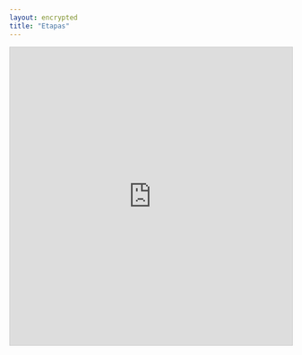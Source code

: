 ```yaml
---
layout: encrypted
title: "Etapas"
---
```


<iframe class="airtable-embed" src="https://airtable.com/embed/shr7ROKsURkKu90HD?backgroundColor=cyan&layout=card&viewControls=on" frameborder="0" onmousewheel="" width="100%" height="533" style="background: transparent; border: 1px solid #ccc;"></iframe>